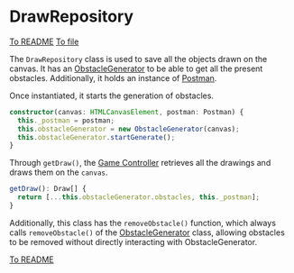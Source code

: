 # DrawRepository

[To README](./../../../../README.md) 
[To file](./../../../../02_APP/PostRennen/src/app/component/post-rennen-game/models/drawRepository.ts)

The `DrawRepository` class is used to save all the objects drawn on the canvas. It has an [ObstacleGenerator](./obstacleGenerator.md) to be able to get all the present obstacles. Additionally, it holds an instance of [Postman](./postman.md).

Once instantiated, it starts the generation of obstacles.

```Typescript
constructor(canvas: HTMLCanvasElement, postman: Postman) {  
  this._postman = postman;  
  this.obstacleGenerator = new ObstacleGenerator(canvas);  
  this.obstacleGenerator.startGenerate();  
}
```

Through `getDraw()`, the [Game Controller](./../controllers/game.md) retrieves all the drawings and draws them on the `canvas`.

```Typescript
getDraw(): Draw[] {  
  return [...this.obstacleGenerator.obstacles, this._postman];  
}
```

Additionally, this class has the `removeObstacle()` function, which always calls `removeObstacle()` of the [ObstacleGenerator](./obstacleGenerator.md) class, allowing obstacles to be removed without directly interacting with ObstacleGenerator.

[To README](./../../../../README.md) 
